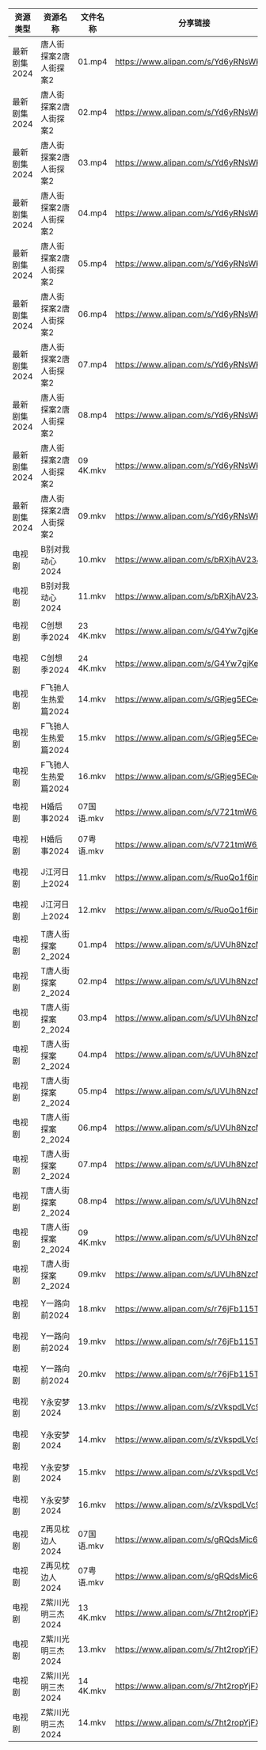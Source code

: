 | 资源类型     | 资源名称         | 文件名称      | 分享链接                                 | 更新时间                |
| -------- | ------------ | --------- | ------------------------------------ | ------------------- |
| 最新剧集2024 | 唐人街探案2唐人街探案2 | 01.mp4    | https://www.alipan.com/s/Yd6yRNsWKQb | 2024-03-06 18:57:07 |
| 最新剧集2024 | 唐人街探案2唐人街探案2 | 02.mp4    | https://www.alipan.com/s/Yd6yRNsWKQb | 2024-03-06 18:57:07 |
| 最新剧集2024 | 唐人街探案2唐人街探案2 | 03.mp4    | https://www.alipan.com/s/Yd6yRNsWKQb | 2024-03-06 18:57:06 |
| 最新剧集2024 | 唐人街探案2唐人街探案2 | 04.mp4    | https://www.alipan.com/s/Yd6yRNsWKQb | 2024-03-06 18:57:06 |
| 最新剧集2024 | 唐人街探案2唐人街探案2 | 05.mp4    | https://www.alipan.com/s/Yd6yRNsWKQb | 2024-03-06 18:57:06 |
| 最新剧集2024 | 唐人街探案2唐人街探案2 | 06.mp4    | https://www.alipan.com/s/Yd6yRNsWKQb | 2024-03-06 18:57:05 |
| 最新剧集2024 | 唐人街探案2唐人街探案2 | 07.mp4    | https://www.alipan.com/s/Yd6yRNsWKQb | 2024-03-06 18:57:05 |
| 最新剧集2024 | 唐人街探案2唐人街探案2 | 08.mp4    | https://www.alipan.com/s/Yd6yRNsWKQb | 2024-03-06 18:57:04 |
| 最新剧集2024 | 唐人街探案2唐人街探案2 | 09 4K.mkv | https://www.alipan.com/s/Yd6yRNsWKQb | 2024-03-06 18:57:04 |
| 最新剧集2024 | 唐人街探案2唐人街探案2 | 09.mkv    | https://www.alipan.com/s/Yd6yRNsWKQb | 2024-03-06 18:57:04 |
| 电视剧      | B别对我动心2024   | 10.mkv    | https://www.alipan.com/s/bRXjhAV23Jh | 2024-03-06 18:54:10 |
| 电视剧      | B别对我动心2024   | 11.mkv    | https://www.alipan.com/s/bRXjhAV23Jh | 2024-03-06 18:54:09 |
| 电视剧      | C创想季2024     | 23 4K.mkv | https://www.alipan.com/s/G4Yw7gjKeyR | 2024-03-06 18:54:21 |
| 电视剧      | C创想季2024     | 24 4K.mkv | https://www.alipan.com/s/G4Yw7gjKeyR | 2024-03-06 18:54:21 |
| 电视剧      | F飞驰人生热爱篇2024 | 14.mkv    | https://www.alipan.com/s/GRjeg5ECeea | 2024-03-06 18:56:05 |
| 电视剧      | F飞驰人生热爱篇2024 | 15.mkv    | https://www.alipan.com/s/GRjeg5ECeea | 2024-03-06 18:56:04 |
| 电视剧      | F飞驰人生热爱篇2024 | 16.mkv    | https://www.alipan.com/s/GRjeg5ECeea | 2024-03-06 18:56:04 |
| 电视剧      | H婚后事2024     | 07国语.mkv  | https://www.alipan.com/s/V721tmW61zo | 2024-03-06 18:56:08 |
| 电视剧      | H婚后事2024     | 07粤语.mkv  | https://www.alipan.com/s/V721tmW61zo | 2024-03-06 18:56:08 |
| 电视剧      | J江河日上2024    | 11.mkv    | https://www.alipan.com/s/RuoQo1f6imw | 2024-03-06 18:56:20 |
| 电视剧      | J江河日上2024    | 12.mkv    | https://www.alipan.com/s/RuoQo1f6imw | 2024-03-06 18:56:19 |
| 电视剧      | T唐人街探案2_2024 | 01.mp4    | https://www.alipan.com/s/UVUh8NzcMyH | 2024-03-06 18:56:33 |
| 电视剧      | T唐人街探案2_2024 | 02.mp4    | https://www.alipan.com/s/UVUh8NzcMyH | 2024-03-06 18:56:33 |
| 电视剧      | T唐人街探案2_2024 | 03.mp4    | https://www.alipan.com/s/UVUh8NzcMyH | 2024-03-06 18:56:33 |
| 电视剧      | T唐人街探案2_2024 | 04.mp4    | https://www.alipan.com/s/UVUh8NzcMyH | 2024-03-06 18:56:32 |
| 电视剧      | T唐人街探案2_2024 | 05.mp4    | https://www.alipan.com/s/UVUh8NzcMyH | 2024-03-06 18:56:32 |
| 电视剧      | T唐人街探案2_2024 | 06.mp4    | https://www.alipan.com/s/UVUh8NzcMyH | 2024-03-06 18:56:32 |
| 电视剧      | T唐人街探案2_2024 | 07.mp4    | https://www.alipan.com/s/UVUh8NzcMyH | 2024-03-06 18:56:31 |
| 电视剧      | T唐人街探案2_2024 | 08.mp4    | https://www.alipan.com/s/UVUh8NzcMyH | 2024-03-06 18:56:31 |
| 电视剧      | T唐人街探案2_2024 | 09 4K.mkv | https://www.alipan.com/s/UVUh8NzcMyH | 2024-03-06 18:56:31 |
| 电视剧      | T唐人街探案2_2024 | 09.mkv    | https://www.alipan.com/s/UVUh8NzcMyH | 2024-03-06 18:56:30 |
| 电视剧      | Y一路向前2024    | 18.mkv    | https://www.alipan.com/s/r76jFb115TC | 2024-03-06 18:56:39 |
| 电视剧      | Y一路向前2024    | 19.mkv    | https://www.alipan.com/s/r76jFb115TC | 2024-03-06 18:56:39 |
| 电视剧      | Y一路向前2024    | 20.mkv    | https://www.alipan.com/s/r76jFb115TC | 2024-03-06 18:56:38 |
| 电视剧      | Y永安梦2024     | 13.mkv    | https://www.alipan.com/s/zVkspdLVc9W | 2024-03-06 18:56:43 |
| 电视剧      | Y永安梦2024     | 14.mkv    | https://www.alipan.com/s/zVkspdLVc9W | 2024-03-06 18:56:42 |
| 电视剧      | Y永安梦2024     | 15.mkv    | https://www.alipan.com/s/zVkspdLVc9W | 2024-03-06 18:56:42 |
| 电视剧      | Y永安梦2024     | 16.mkv    | https://www.alipan.com/s/zVkspdLVc9W | 2024-03-06 18:56:42 |
| 电视剧      | Z再见枕边人2024   | 07国语.mkv  | https://www.alipan.com/s/gRQdsMic6i2 | 2024-03-06 18:56:49 |
| 电视剧      | Z再见枕边人2024   | 07粤语.mkv  | https://www.alipan.com/s/gRQdsMic6i2 | 2024-03-06 18:56:49 |
| 电视剧      | Z紫川光明三杰2024  | 13 4K.mkv | https://www.alipan.com/s/7ht2ropYjFX | 2024-03-06 18:57:00 |
| 电视剧      | Z紫川光明三杰2024  | 13.mkv    | https://www.alipan.com/s/7ht2ropYjFX | 2024-03-06 18:56:59 |
| 电视剧      | Z紫川光明三杰2024  | 14 4K.mkv | https://www.alipan.com/s/7ht2ropYjFX | 2024-03-06 18:56:59 |
| 电视剧      | Z紫川光明三杰2024  | 14.mkv    | https://www.alipan.com/s/7ht2ropYjFX | 2024-03-06 18:56:59 |
